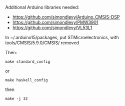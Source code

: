 Additional Arduino libraries needed:

* https://github.com/simondlevy/Arduino_CMSIS-DSP
* https://github.com/simondlevy/PMW3901
* https://github.com/simondlevy/VL53L1

In ~/.arduino15/packages, put STMicroelectronics, with tools/CMSIS/5.9.0/CMSIS/ removed

Then:

```make standard_config```

or


```make haskell_config```

then

```make -j 32```

